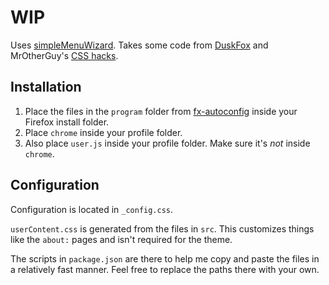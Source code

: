 # WIP

Uses [simpleMenuWizard](https://github.com/stonecrusher/simpleMenuWizard). Takes some code from [DuskFox](https://github.com/aminomancer/uc.css.js) and MrOtherGuy's [CSS hacks](https://github.com/MrOtherGuy/firefox-csshacks).

## Installation

1. Place the files in the `program` folder from [fx-autoconfig](https://github.com/MrOtherGuy/fx-autoconfig) inside your Firefox install folder.
2. Place `chrome` inside your profile folder.
3. Also place `user.js` inside your profile folder. Make sure it's _not_ inside `chrome`.

## Configuration

Configuration is located in `_config.css`.

`userContent.css` is generated from the files in `src`. This customizes things like the `about:` pages and isn't required for the theme.

The scripts in `package.json` are there to help me copy and paste the files in a relatively fast manner. Feel free to replace the paths there with your own.
